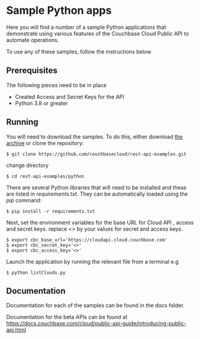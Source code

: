 # Sample Python apps  
Here you will find a number of a sample Python applications that demonstrate using various features of the Couchbase Cloud Public API to automate operations. 

To use any of these samples, follow the instructions below


## Prerequisites
The following pieces need to be in place

* Created Access and Secret Keys for the API
* Python 3.8 or greater


## Running 
You will need to download the samples. To do this, either download [the archive](https://github.com/couchbasecloud/rest-api-examples.git) or clone the repository:

```
$ git clone https://github.com/couchbasecloud/rest-api-examples.git
```

change directory
```
$ cd rest-api-examples/python
```


There are several Python libraries that will need to be installed and these are listed in _requirements.txt_.  They can be automatically loaded using the _pip_ command:
```
$ pip install -r requirements.txt
```

Next, set the environment variables for the base URL for Cloud API , access and secret keys.
replace <> by your values for secret and access keys.

```
$ export cbc_base_url='https://cloudapi.cloud.couchbase.com'
$ export cbc_secret_key='<>'
$ export cbc_access_key='<>'
```

Launch the application by running the relevant file from a terminal e.g
 
```
$ python listClouds.py
```
## Documentation

Documentation for each of the samples can be found in the docs folder. 

Documentation for the beta APIs can be found at https://docs.couchbase.com/cloud/public-api-guide/introducing-public-api.html 
